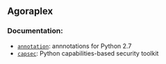 ## Agoraplex

### Documentation:

- [`annotation`](docs/annotation/): annnotations for Python 2.7
- [`capsec`](docs/capsec/): Python capabilities-based security toolkit
